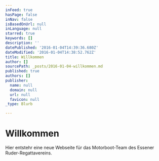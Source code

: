 ```yaml
---
inFeed: true
hasPage: false
inNav: false
isBasedOnUrl: null
inLanguage: null
starred: true
keywords: []
description: ''
datePublished: '2016-01-04T14:39:36.680Z'
dateModified: '2016-01-04T14:38:52.762Z'
title: Willkommen
author: []
sourcePath: _posts/2016-01-04-willkommen.md
published: true
authors: []
publisher:
  name: null
  domain: null
  url: null
  favicon: null
_type: Blurb

---
```

# Willkommen

Hier entstehr eine neue Webseite für das Motorboot-Team des Essener Ruder-Regattavereins.
